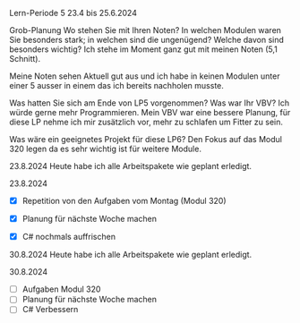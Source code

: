 Lern-Periode 5
23.4 bis 25.6.2024

Grob-Planung
Wo stehen Sie mit Ihren Noten? In welchen Modulen waren Sie besonders stark; in welchen sind die ungenügend? Welche davon sind besonders wichtig?
Ich stehe im Moment ganz gut mit meinen Noten (5,1 Schnitt).

Meine Noten sehen Aktuell gut aus und ich habe in keinen Modulen unter einer 5 ausser in einem das ich bereits nachholen musste.

Was hatten Sie sich am Ende von LP5 vorgenommen? Was war Ihr VBV?
Ich würde gerne mehr Programmieren. Mein VBV war eine bessere Planung, für diese LP nehme ich mir zusätzlich vor, mehr zu schlafen um Fitter zu sein.

Was wäre ein geeignetes Projekt für diese LP6?
Den Fokus auf das Modul 320 legen da es sehr wichtig ist für weitere Module.

23.8.2024
Heute habe ich alle Arbeitspakete wie geplant erledigt.

23.8.2024
- [x] Repetition von den Aufgaben vom Montag (Modul 320)
- [x] Planung für nächste Woche machen
- [x] C# nochmals auffrischen


30.8.2024
Heute habe ich alle Arbeitspakete wie geplant erledigt.

30.8.2024
- [ ] Aufgaben Modul 320
- [ ] Planung für nächste Woche machen
- [ ] C# Verbessern

